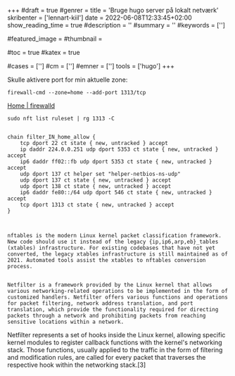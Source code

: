+++
#draft = true
#genrer =
title = 'Bruge hugo server på lokalt netværk'
skribenter = ['lennart-kiil']
date = 2022-06-08T12:33:45+02:00
show_reading_time = true
#description = ''
#summary = ''
#keywords = ['']

#featured_image =
#thumbnail =

#toc = true
#katex = true

#cases = ['']
#cm = ['']
#emner = ['']
tools = ['hugo']
+++

Skulle aktivere port for min aktuelle zone:

```
firewall-cmd --zone=home --add-port 1313/tcp
```

[Home | firewalld](https://firewalld.org/)



    sudo nft list ruleset | rg 1313 -C


	chain filter_IN_home_allow {
		tcp dport 22 ct state { new, untracked } accept
		ip daddr 224.0.0.251 udp dport 5353 ct state { new, untracked } accept
		ip6 daddr ff02::fb udp dport 5353 ct state { new, untracked } accept
		udp dport 137 ct helper set "helper-netbios-ns-udp"
		udp dport 137 ct state { new, untracked } accept
		udp dport 138 ct state { new, untracked } accept
		ip6 daddr fe80::/64 udp dport 546 ct state { new, untracked } accept
		tcp dport 1313 ct state { new, untracked } accept
	}



	nftables is the modern Linux kernel packet classification framework. New code should use it instead of the legacy {ip,ip6,arp,eb}_tables (xtables) infrastructure. For existing codebases that have not yet converted, the legacy xtables infrastructure is still maintained as of 2021. Automated tools assist the xtables to nftables conversion process.


	Netfilter is a framework provided by the Linux kernel that allows various networking-related operations to be implemented in the form of customized handlers. Netfilter offers various functions and operations for packet filtering, network address translation, and port translation, which provide the functionality required for directing packets through a network and prohibiting packets from reaching sensitive locations within a network.

Netfilter represents a set of hooks inside the Linux kernel, allowing specific kernel modules to register callback functions with the kernel's networking stack. Those functions, usually applied to the traffic in the form of filtering and modification rules, are called for every packet that traverses the respective hook within the networking stack.[3]

